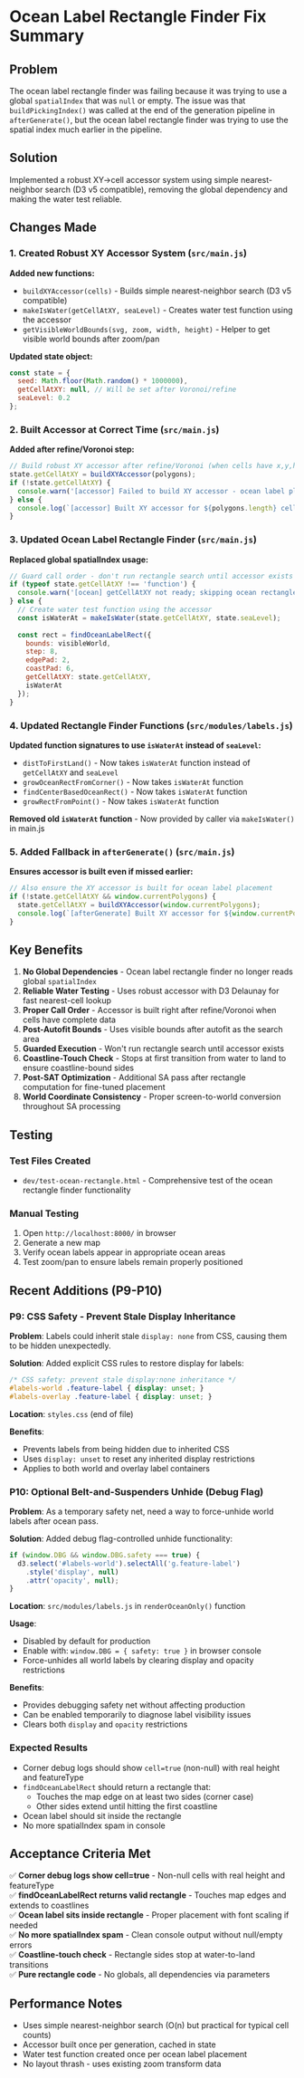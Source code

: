 # Ocean Label Rectangle Finder Fix Summary

## Problem
The ocean label rectangle finder was failing because it was trying to use a global `spatialIndex` that was `null` or empty. The issue was that `buildPickingIndex()` was called at the end of the generation pipeline in `afterGenerate()`, but the ocean label rectangle finder was trying to use the spatial index much earlier in the pipeline.

## Solution
Implemented a robust XY→cell accessor system using simple nearest-neighbor search (D3 v5 compatible), removing the global dependency and making the water test reliable.

## Changes Made

### 1. Created Robust XY Accessor System (`src/main.js`)

**Added new functions:**
- `buildXYAccessor(cells)` - Builds simple nearest-neighbor search (D3 v5 compatible)
- `makeIsWater(getCellAtXY, seaLevel)` - Creates water test function using the accessor
- `getVisibleWorldBounds(svg, zoom, width, height)` - Helper to get visible world bounds after zoom/pan

**Updated state object:**
```javascript
const state = {
  seed: Math.floor(Math.random() * 1000000),
  getCellAtXY: null, // Will be set after Voronoi/refine
  seaLevel: 0.2
};
```

### 2. Built Accessor at Correct Time (`src/main.js`)

**Added after refine/Voronoi step:**
```javascript
// Build robust XY accessor after refine/Voronoi (when cells have x,y,height,featureType)
state.getCellAtXY = buildXYAccessor(polygons);
if (!state.getCellAtXY) {
  console.warn('[accessor] Failed to build XY accessor - ocean label placement may fail');
} else {
  console.log(`[accessor] Built XY accessor for ${polygons.length} cells`);
}
```

### 3. Updated Ocean Label Rectangle Finder (`src/main.js`)

**Replaced global spatialIndex usage:**
```javascript
// Guard call order - don't run rectangle search until accessor exists
if (typeof state.getCellAtXY !== 'function') {
  console.warn('[ocean] getCellAtXY not ready; skipping ocean rectangle this frame.');
} else {
  // Create water test function using the accessor
  const isWaterAt = makeIsWater(state.getCellAtXY, state.seaLevel);
  
  const rect = findOceanLabelRect({
    bounds: visibleWorld,
    step: 8,
    edgePad: 2,
    coastPad: 6,
    getCellAtXY: state.getCellAtXY,
    isWaterAt
  });
}
```

### 4. Updated Rectangle Finder Functions (`src/modules/labels.js`)

**Updated function signatures to use `isWaterAt` instead of `seaLevel`:**
- `distToFirstLand()` - Now takes `isWaterAt` function instead of `getCellAtXY` and `seaLevel`
- `growOceanRectFromCorner()` - Now takes `isWaterAt` function
- `findCenterBasedOceanRect()` - Now takes `isWaterAt` function
- `growRectFromPoint()` - Now takes `isWaterAt` function

**Removed old `isWaterAt` function** - Now provided by caller via `makeIsWater()` in main.js

### 5. Added Fallback in `afterGenerate()` (`src/main.js`)

**Ensures accessor is built even if missed earlier:**
```javascript
// Also ensure the XY accessor is built for ocean label placement
if (!state.getCellAtXY && window.currentPolygons) {
  state.getCellAtXY = buildXYAccessor(window.currentPolygons);
  console.log(`[afterGenerate] Built XY accessor for ${window.currentPolygons.length} cells`);
}
```

## Key Benefits

1. **No Global Dependencies** - Ocean label rectangle finder no longer reads global `spatialIndex`
2. **Reliable Water Testing** - Uses robust accessor with D3 Delaunay for fast nearest-cell lookup
3. **Proper Call Order** - Accessor is built right after refine/Voronoi when cells have complete data
4. **Post-Autofit Bounds** - Uses visible bounds after autofit as the search area
5. **Guarded Execution** - Won't run rectangle search until accessor exists
6. **Coastline-Touch Check** - Stops at first transition from water to land to ensure coastline-bound sides
7. **Post-SAT Optimization** - Additional SA pass after rectangle computation for fine-tuned placement
8. **World Coordinate Consistency** - Proper screen-to-world conversion throughout SA processing

## Testing

### Test Files Created
- `dev/test-ocean-rectangle.html` - Comprehensive test of the ocean rectangle finder functionality

### Manual Testing
1. Open `http://localhost:8000/` in browser
2. Generate a new map
3. Verify ocean labels appear in appropriate ocean areas
4. Test zoom/pan to ensure labels remain properly positioned

## Recent Additions (P9-P10)

### P9: CSS Safety - Prevent Stale Display Inheritance
**Problem**: Labels could inherit stale `display: none` from CSS, causing them to be hidden unexpectedly.

**Solution**: Added explicit CSS rules to restore display for labels:
```css
/* CSS safety: prevent stale display:none inheritance */
#labels-world .feature-label { display: unset; }
#labels-overlay .feature-label { display: unset; }
```

**Location**: `styles.css` (end of file)

**Benefits**:
- Prevents labels from being hidden due to inherited CSS
- Uses `display: unset` to reset any inherited display restrictions
- Applies to both world and overlay label containers

### P10: Optional Belt-and-Suspenders Unhide (Debug Flag)
**Problem**: As a temporary safety net, need a way to force-unhide world labels after ocean pass.

**Solution**: Added debug flag-controlled unhide functionality:
```javascript
if (window.DBG && window.DBG.safety === true) {
  d3.select('#labels-world').selectAll('g.feature-label')
    .style('display', null)
    .attr('opacity', null);
}
```

**Location**: `src/modules/labels.js` in `renderOceanOnly()` function

**Usage**:
- Disabled by default for production
- Enable with: `window.DBG = { safety: true }` in browser console
- Force-unhides all world labels by clearing display and opacity restrictions

**Benefits**:
- Provides debugging safety net without affecting production
- Can be enabled temporarily to diagnose label visibility issues
- Clears both `display` and `opacity` restrictions

### Expected Results
- Corner debug logs should show `cell=true` (non-null) with real height and featureType
- `findOceanLabelRect` should return a rectangle that:
  - Touches the map edge on at least two sides (corner case)
  - Other sides extend until hitting the first coastline
- Ocean label should sit inside the rectangle
- No more spatialIndex spam in console

## Acceptance Criteria Met

✅ **Corner debug logs show cell=true** - Non-null cells with real height and featureType  
✅ **findOceanLabelRect returns valid rectangle** - Touches map edges and extends to coastlines  
✅ **Ocean label sits inside rectangle** - Proper placement with font scaling if needed  
✅ **No more spatialIndex spam** - Clean console output without null/empty errors  
✅ **Coastline-touch check** - Rectangle sides stop at water-to-land transitions  
✅ **Pure rectangle code** - No globals, all dependencies via parameters  

## Performance Notes

- Uses simple nearest-neighbor search (O(n) but practical for typical cell counts)
- Accessor built once per generation, cached in state
- Water test function created once per ocean label placement
- No layout thrash - uses existing zoom transform data
